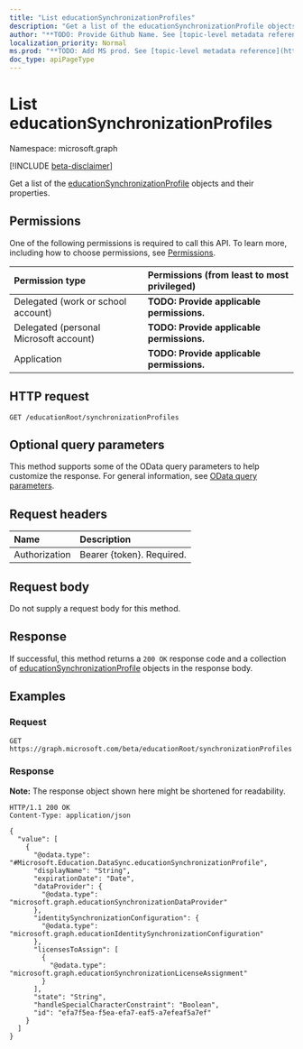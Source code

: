 ```yaml
---
title: "List educationSynchronizationProfiles"
description: "Get a list of the educationSynchronizationProfile objects and their properties."
author: "**TODO: Provide Github Name. See [topic-level metadata reference](https://msgo.azurewebsites.net/add/document/guidelines/metadata.html#topic-level-metadata)**"
localization_priority: Normal
ms.prod: "**TODO: Add MS prod. See [topic-level metadata reference](https://msgo.azurewebsites.net/add/document/guidelines/metadata.html#topic-level-metadata)**"
doc_type: apiPageType
---
```


# List educationSynchronizationProfiles
Namespace: microsoft.graph

[!INCLUDE [beta-disclaimer](../../includes/beta-disclaimer.md)]

Get a list of the [educationSynchronizationProfile](../resources/educationsynchronizationprofile.md) objects and their properties.

## Permissions
One of the following permissions is required to call this API. To learn more, including how to choose permissions, see [Permissions](/graph/permissions-reference).

|Permission type|Permissions (from least to most privileged)|
|:---|:---|
|Delegated (work or school account)|**TODO: Provide applicable permissions.**|
|Delegated (personal Microsoft account)|**TODO: Provide applicable permissions.**|
|Application|**TODO: Provide applicable permissions.**|

## HTTP request

<!-- {
  "blockType": "ignored"
}
-->
``` http
GET /educationRoot/synchronizationProfiles
```

## Optional query parameters
This method supports some of the OData query parameters to help customize the response. For general information, see [OData query parameters](/graph/query-parameters).

## Request headers
|Name|Description|
|:---|:---|
|Authorization|Bearer {token}. Required.|

## Request body
Do not supply a request body for this method.

## Response

If successful, this method returns a `200 OK` response code and a collection of [educationSynchronizationProfile](../resources/educationsynchronizationprofile.md) objects in the response body.

## Examples

### Request
<!-- {
  "blockType": "request",
  "name": "list_educationsynchronizationprofile"
}
-->
``` http
GET https://graph.microsoft.com/beta/educationRoot/synchronizationProfiles
```


### Response
**Note:** The response object shown here might be shortened for readability.
<!-- {
  "blockType": "response",
  "truncated": true,
  "@odata.type": "Collection(Microsoft.Education.DataSync.educationSynchronizationProfile)"
}
-->
``` http
HTTP/1.1 200 OK
Content-Type: application/json

{
  "value": [
    {
      "@odata.type": "#Microsoft.Education.DataSync.educationSynchronizationProfile",
      "displayName": "String",
      "expirationDate": "Date",
      "dataProvider": {
        "@odata.type": "microsoft.graph.educationSynchronizationDataProvider"
      },
      "identitySynchronizationConfiguration": {
        "@odata.type": "microsoft.graph.educationIdentitySynchronizationConfiguration"
      },
      "licensesToAssign": [
        {
          "@odata.type": "microsoft.graph.educationSynchronizationLicenseAssignment"
        }
      ],
      "state": "String",
      "handleSpecialCharacterConstraint": "Boolean",
      "id": "efa7f5ea-f5ea-efa7-eaf5-a7efeaf5a7ef"
    }
  ]
}
```

